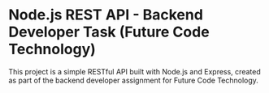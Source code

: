 # Node.js REST API - Backend Developer Task (Future Code Technology)
This project is a simple RESTful API built with Node.js and Express, created as part of the backend developer assignment for Future Code Technology.
